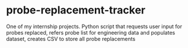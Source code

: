 # probe-replacement-tracker
One of my internship projects. Python script that requests user input for probes replaced, refers probe list for engineering data and populates dataset, creates CSV to store all probe replacements
